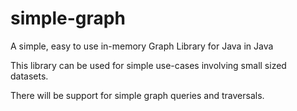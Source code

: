 # simple-graph
A simple, easy to use in-memory Graph Library for Java in Java

This library can be used for simple use-cases involving small sized datasets. 

There will be support for simple graph queries and traversals.
